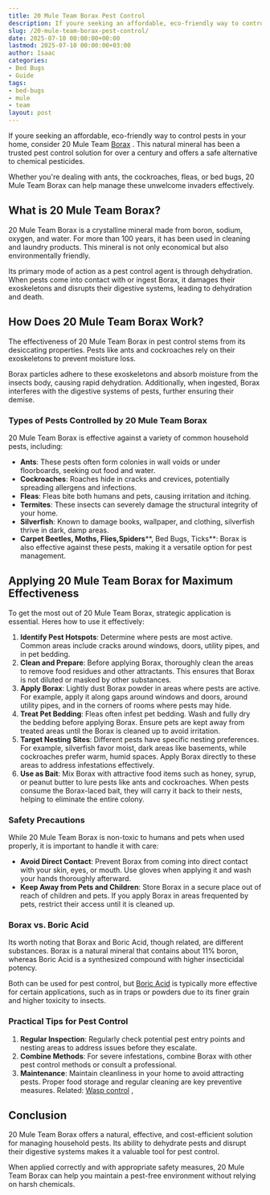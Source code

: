```yaml
---
title: 20 Mule Team Borax Pest Control
description: If youre seeking an affordable, eco-friendly way to control pests in your home, consider 20 Mule Team Borax . This natural mineral has been a trusted pest...
slug: /20-mule-team-borax-pest-control/
date: 2025-07-10 00:00:00+00:00
lastmod: 2025-07-10 00:00:00+03:00
author: Isaac
categories:
- Bed Bugs
- Guide
tags:
- bed-bugs
- mule
- team
layout: post
---
```

If youre seeking an affordable, eco-friendly way to control pests in your home, consider 20 Mule Team
[Borax](https://en.wikipedia.org/wiki/Borax)
. This natural mineral has been a trusted pest control solution for over a century and offers a safe alternative to chemical pesticides.

Whether you're dealing with ants, the cockroaches, fleas, or bed bugs, 20 Mule Team Borax can help manage these unwelcome invaders effectively.
## What is 20 Mule Team Borax?
20 Mule Team Borax is a crystalline mineral made from boron, sodium, oxygen, and water. For more than 100 years, it has been used in cleaning and laundry products. This mineral is not only economical but also environmentally friendly.

Its primary mode of action as a pest control agent is through dehydration. When pests come into contact with or ingest Borax, it damages their exoskeletons and disrupts their digestive systems, leading to dehydration and death.
## How Does 20 Mule Team Borax Work?
The effectiveness of 20 Mule Team Borax in pest control stems from its desiccating properties. Pests like ants and cockroaches rely on their exoskeletons to prevent moisture loss.

Borax particles adhere to these exoskeletons and absorb moisture from the insects body, causing rapid dehydration. Additionally, when ingested, Borax interferes with the digestive systems of pests, further ensuring their demise.
### Types of Pests Controlled by 20 Mule Team Borax
20 Mule Team Borax is effective against a variety of common household pests, including:
- **Ants**: These pests often form colonies in wall voids or under floorboards, seeking out food and water.
- **Cockroaches**: Roaches hide in cracks and crevices, potentially spreading allergens and infections.
- **Fleas**: Fleas bite both humans and pets, causing irritation and itching.
- **Termites**: These insects can severely damage the structural integrity of your home.
- **Silverfish**: Known to damage books, wallpaper, and clothing, silverfish thrive in dark, damp areas.
- **Carpet Beetles, Moths, Flies,Spiders****, Bed Bugs, Ticks**: Borax is also effective against these pests, making it a versatile option for pest management.
## Applying 20 Mule Team Borax for Maximum Effectiveness
To get the most out of 20 Mule Team Borax, strategic application is essential. Heres how to use it effectively:
1. **Identify Pest Hotspots**: Determine where pests are most active. Common areas include cracks around windows, doors, utility pipes, and in pet bedding.
2. **Clean and Prepare**: Before applying Borax, thoroughly clean the areas to remove food residues and other attractants. This ensures that Borax is not diluted or masked by other substances.
3. **Apply Borax**: Lightly dust Borax powder in areas where pests are active. For example, apply it along gaps around windows and doors, around utility pipes, and in the corners of rooms where pests may hide.
4. **Treat Pet Bedding**: Fleas often infest pet bedding. Wash and fully dry the bedding before applying Borax. Ensure pets are kept away from treated areas until the Borax is cleaned up to avoid irritation.
5. **Target Nesting Sites**: Different pests have specific nesting preferences. For example, silverfish favor moist, dark areas like basements, while cockroaches prefer warm, humid spaces. Apply Borax directly to these areas to address infestations effectively.
6. **Use as Bait**: Mix Borax with attractive food items such as honey, syrup, or peanut butter to lure pests like ants and cockroaches. When pests consume the Borax-laced bait, they will carry it back to their nests, helping to eliminate the entire colony.
### Safety Precautions
While 20 Mule Team Borax is non-toxic to humans and pets when used properly, it is important to handle it with care:
- **Avoid Direct Contact**: Prevent Borax from coming into direct contact with your skin, eyes, or mouth. Use gloves when applying it and wash your hands thoroughly afterward.
- **Keep Away from Pets and Children**: Store Borax in a secure place out of reach of children and pets. If you apply Borax in areas frequented by pets, restrict their access until it is cleaned up.
### Borax vs. Boric Acid
Its worth noting that Borax and Boric Acid, though related, are different substances. Borax is a natural mineral that contains about 11% boron, whereas Boric Acid is a synthesized compound with higher insecticidal potency.

Both can be used for pest control, but
[Boric Acid](https://pestpolicy.com/boric-acid/)
is typically more effective for certain applications, such as in traps or powders due to its finer grain and higher toxicity to insects.
### Practical Tips for Pest Control
1. **Regular Inspection**: Regularly check potential pest entry points and nesting areas to address issues before they escalate.
2. **Combine Methods**: For severe infestations, combine Borax with other pest control methods or consult a professional.
3. **Maintenance**: Maintain cleanliness in your home to avoid attracting pests. Proper food storage and regular cleaning are key preventive measures.
Related:
[Wasp control](https://pestpolicy.com/best-wasp-spray/)
,
## Conclusion
20 Mule Team Borax offers a natural, effective, and cost-efficient solution for managing household pests. Its ability to dehydrate pests and disrupt their digestive systems makes it a valuable tool for pest control.

When applied correctly and with appropriate safety measures, 20 Mule Team Borax can help you maintain a pest-free environment without relying on harsh chemicals.
